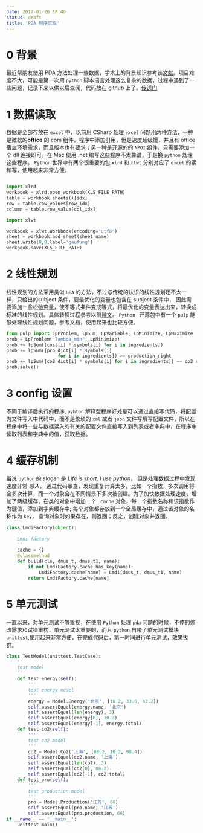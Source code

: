 ```yaml
---
date: 2017-01-20 18:49
status: draft
title: 'PDA 程序实现'
---
```


# 0 背景
最近帮朋友使用 PDA 方法处理一些数据，学术上的背景知识参考该[文献](http://cdmd.cnki.com.cn/Article/CDMD-10384-1014190914.htm)。项目难度不大，可能是第一次用 `python` 脚本语言处理这么复杂的数据，过程中遇到了一些问题，记录下来以供以后查阅，代码放在 github 上了。[传送门](https://github.com/gaufung/LMDI)

# 1 数据读取
数据是全部存放在 `excel` 中，以前用 CSharp 处理 `excel` 问题用两种方法，一种是微软的**office** 的 com 组件，程序中添加引用，但是速度超级慢，并且有 office 宿主环境需求，而且版本也有要求；另一种是开源的的 `NPOI` 组件，只需要添加一个 dll 连接即可。在 Mac 使用 .net 编写这些程序不太靠谱，于是换 `python` 处理这些程序。 `Python` 世界中有两个很重要的包 `xlrd` 和 `xlwt` 分别对应了 `excel` 的读和写，使用起来非常方便。

```python

import xlrd 
workbook = xlrd.open_workbook(XLS_FILE_PATH)
table = workbook.sheets()[idx]
row = table.row_values[row_idx]
column = table.row_value[col_idx]

import xlwt

workbook = xlwt.Workbook(encoding='utf8')
sheet = workbook.add_sheet(sheet_name)
sheet.write(0,0,label='gaufung')
workbook.save(XLS_FILE_PATH)
```

# 2 线性规划

线性规划的方法采用类似 `DEA` 的方法，不过与传统的认识的线性规划还不太一样，只给出的subject 条件，要最优化的变量也包含在 subject 条件中， 因此需要添加一些松弛变量，使不等式条件变成等式，将最优化的变量表达出来，转换成标准的线性规划。具体转换过程参考以前[博文](http://gaufung.info/post/solve_dea_using_r)。
`Python ` 开源包中有一个 `pulp` 能够处理线性规划问题，参考文档，使用起来也比较方便。

```python
from pulp import LpProblem, lpSum, LpVariable, LpMinimize, LpMaximize
prob = LpProblem("lambda_min", LpMinimize)
prob += lpSum([cost[i] * symbols[i] for i in ingredients])
prob += lpSum([pro_dict[i] * symbols[i]
                   for i in ingredients]) >= production_right
prob += lpSum([co2_dict[i] * symbols[i] for i in ingredients]) == co2_right
prob.solve()
```

# 3 config 设置
不同于编译后执行的程序, `pyhton` 解释型程序好处是可以通过直接写代码，将配置为文件写入中代码中，而不是繁琐的 `xml` 或者 `json` 文件写填写配置文件，所以在程序中将一些与数据读入的有关的配置文件直接写入到列表或者字典中，在程序中读取列表和字典中的值，获取数据。

# 4 缓存机制
虽说 `python` 的 slogan 是 *Life is short, I use python*， 但是处理数据过程中发现速度非常 *感人*， 通过代码审查，发现重复计算太多，比如一个指数，多次调用将会多次计算，而一个对象会在不同情景下多次被创建。为了加快数据处理速度，增加了两级缓存，在类的对象中增加一个 `_cache` 对象，每一个指数名称和该指数作为键值，添加到字典缓存中; 每个对象都存放到一个全局缓存中，通过该对象的名称作为 `key`， 查询对象时如果存在，则返回；反之，创建对象并返回。

```python
class LmdiFactory(object):
    '''
    Lmdi factory
    '''
    cache = {}
    @classmethod
    def build(cls, dmus_t, dmus_t1, name):
        if not LmdiFactory.cache.has_key(name):
            LmdiFactory.cache[name] = Lmdi(dmus_t, dmus_t1, name)
        return LmdiFactory.cache[name]
```

# 5 单元测试  
一直以来，对单元测试不够重视，在使用 `Python` 处理 `pda` 问题的时候，不停的修改需求和试错重构，单元测试太重要的，而且 `python` 自带了单元测试模块 `unittest`,使用起来非常方便，在完成代码后，第一时间进行单元测试，效果拔群。
```python
class TestModel(unittest.TestCase):
    '''
    test model
    '''
    def test_energy(self):
        '''
        test energy model
        '''
        energy = Model.Energy('北京', [10.2, 33.0, 43.2])
        self.assertEqual(energy.name, '北京')
        self.assertEqual(len(energy), 3)
        self.assertEqual(energy[0], 10.2)
        self.assertEqual(energy[-1], energy.total)
    def test_co2(self):
        '''
        test co2 model
        '''
        co2 = Model.Co2('上海', [88.2, 10.2, 98.4])
        self.assertEqual(co2.name, '上海')
        self.assertEqual(len(co2), 3)
        self.assertEqual(co2[0], 88.2)
        self.assertEqual(co2[-1], co2.total)
    def test_pro(self):
        '''
        test production model
        '''
        pro = Model.Production('江苏', 66)
        self.assertEqual(pro.name, '江苏')
        self.assertEqual(pro.production, 66)
if __name__ == '__main__':
    unittest.main()
```